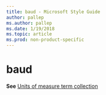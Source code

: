 ```yaml
---
title: baud - Microsoft Style Guide
author: pallep
ms.author: pallep
ms.date: 1/19/2018
ms.topic: article
ms.prod: non-product-specific
---
```


# baud

**See** [Units of measure term collection](/style-guide/a-z-word-list-term-collections/term-collections/units-of-measure-terms)
